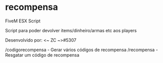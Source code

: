 # recompensa
FiveM ESX Script

Script para poder devolver items/dinheiro/armas etc aos players

Desenvolvido por: <~ ZC ~>#5307

/codigorecompensa - Gerar vários códigos de recompensa
/recompensa - Resgatar um código de recompensa
